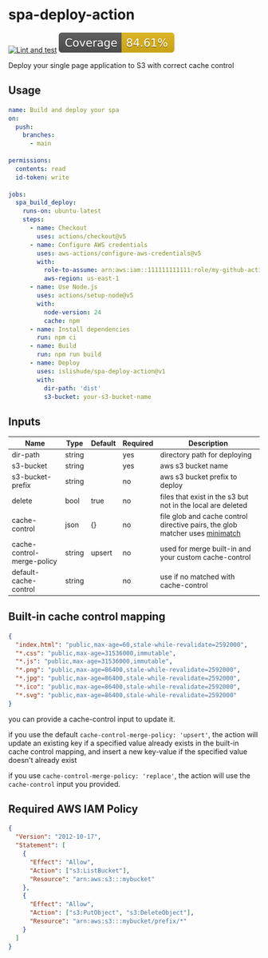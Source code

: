 # spa-deploy-action

[![Lint and test](https://github.com/islishude/spa-deploy-action/actions/workflows/ci.yml/badge.svg)](https://github.com/islishude/spa-deploy-action/actions/workflows/ci.yml)
![TestCoverage](./badges/coverage.svg)

Deploy your single page application to S3 with correct cache control

## Usage

```yaml
name: Build and deploy your spa
on:
  push:
    branches:
      - main

permissions:
  contents: read
  id-token: write

jobs:
  spa_build_deploy:
    runs-on: ubuntu-latest
    steps:
      - name: Checkout
        uses: actions/checkout@v5
      - name: Configure AWS credentials
        uses: aws-actions/configure-aws-credentials@v5
        with:
          role-to-assume: arn:aws:iam::111111111111:role/my-github-actions-role
          aws-region: us-east-1
      - name: Use Node.js
        uses: actions/setup-node@v5
        with:
          node-version: 24
          cache: npm
      - name: Install dependencies
        run: npm ci
      - name: Build
        run: npm run build
      - name: Deploy
        uses: islishude/spa-deploy-action@v1
        with:
          dir-path: 'dist'
          s3-bucket: your-s3-bucket-name
```

## Inputs

| Name                       | Type   | Default | Required | Description                                                                                                         |
| -------------------------- | ------ | ------- | -------- | ------------------------------------------------------------------------------------------------------------------- |
| dir-path                   | string |         | yes      | directory path for deploying                                                                                        |
| s3-bucket                  | string |         | yes      | aws s3 bucket name                                                                                                  |
| s3-bucket-prefix           | string |         | no       | aws s3 bucket prefix to deploy                                                                                      |
| delete                     | bool   | true    | no       | files that exist in the s3 but not in the local are deleted                                                         |
| cache-control              | json   | {}      | no       | file glob and cache control directive pairs, the glob matcher uses [minimatch](https://github.com/isaacs/minimatch) |
| cache-control-merge-policy | string | upsert  | no       | used for merge built-in and your custom cache-control                                                               |
| default-cache-control      | string |         | no       | use if no matched with cache-control                                                                                |

## Built-in cache control mapping

```json
{
  "index.html": "public,max-age=60,stale-while-revalidate=2592000",
  "*.css": "public,max-age=31536000,immutable",
  "*.js": "public,max-age=31536000,immutable",
  "*.png": "public,max-age=86400,stale-while-revalidate=2592000",
  "*.jpg": "public,max-age=86400,stale-while-revalidate=2592000",
  "*.ico": "public,max-age=86400,stale-while-revalidate=2592000",
  "*.svg": "public,max-age=86400,stale-while-revalidate=2592000"
}
```

you can provide a cache-control input to update it.

if you use the default `cache-control-merge-policy: 'upsert'`, the action will
update an existing key if a specified value already exists in the built-in cache
control mapping, and insert a new key-value if the specified value doesn't
already exist

if you use `cache-control-merge-policy: 'replace'`, the action will use the
`cache-control` input you provided.

## Required AWS IAM Policy

```json
{
  "Version": "2012-10-17",
  "Statement": [
    {
      "Effect": "Allow",
      "Action": ["s3:ListBucket"],
      "Resource": "arn:aws:s3:::mybucket"
    },
    {
      "Effect": "Allow",
      "Action": ["s3:PutObject", "s3:DeleteObject"],
      "Resource": "arn:aws:s3:::mybucket/prefix/*"
    }
  ]
}
```
